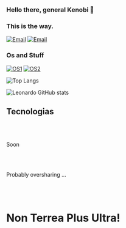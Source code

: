 ### Hello there, general Kenobi 🌌

### This is the way.

[![Email](https://img.shields.io/badge/Gmail-D14836?style=for-the-badge&logo=gmail&logoColor=white)](mailto:leonardoreis.ufsj@gmail.com)
[![Email](https://img.shields.io/badge/LinkedIn-0077B5?style=for-the-badge&logo=linkedin&logoColor=white)](https://www.linkedin.com/in/leonardo-reis-69a008187/)

### Os and Stuff

[![OS1](https://img.shields.io/badge/Windows-0078D6?style=for-the-badge&logo=windows&logoColor=white)]()
[![OS2](https://img.shields.io/badge/Arch_Linux-1793D1?style=for-the-badge&logo=arch-linux&logoColor=white)]()

![Top Langs](https://github-readme-stats.vercel.app/api/top-langs/?username=leoReiis&layout=compact)

![Leonardo GitHub stats](https://github-readme-stats.vercel.app/api?username=leoReiis&show_icons=true&theme=dracula)


## Tecnologias
<div style = "display: inline_block"> <br/>
 <img align = "center" alt = "" src = "https://img.shields.io/badge/Delphi_RAD_Studio-B22222?style=for-the-badge&logo=delphi&logoColor=white" />
    <img align = "center" alt = "" src = "https://img.shields.io/badge/HTML5-E34F26?style=for-the-badge&logo=html5&logoColor=white" />
  <img align = "center" alt = "" src = "https://img.shields.io/badge/CSS-239120?&style=for-the-badge&logo=css3&logoColor=white" />
 <img align = "center" alt = "" src = "https://img.shields.io/badge/PHP-777BB4?style=for-the-badge&logo=php&logoColor=white" />
 <img align = "center" alt = "" src = "https://img.shields.io/badge/JavaScript-F7DF1E?style=for-the-badge&logo=javascript&logoColor=black" />


Soon

   <img align = "center" alt = "" src = "https://img.shields.io/badge/Laravel-FF2D20?style=for-the-badge&logo=laravel&logoColor=white" />
   <img align = "center" alt = "" src = " https://img.shields.io/badge/PostgreSQL-316192?style=for-the-badge&logo=postgresql&logoColor=white" />
   <img align = "center" alt = "" src = "https://img.shields.io/badge/Vue.js-35495E?style=for-the-badge&logo=vue.js&logoColor=4FC08D" />
  </br>
  </br>

   Probably oversharing ...

  <img align = "center" alt = "" src = "https://img.shields.io/badge/AMD-Ryzen_5_5600X-ED1C24?style=for-the-badge&logo=amd&logoColor=white" />
  <img align = "center" alt = "" src = "https://img.shields.io/badge/AMD-Rx 6600-ED1C24?style=for-the-badge&logo=amd&logoColor=white" />
</br>




</div><br>

# Non Terrea Plus Ultra!
